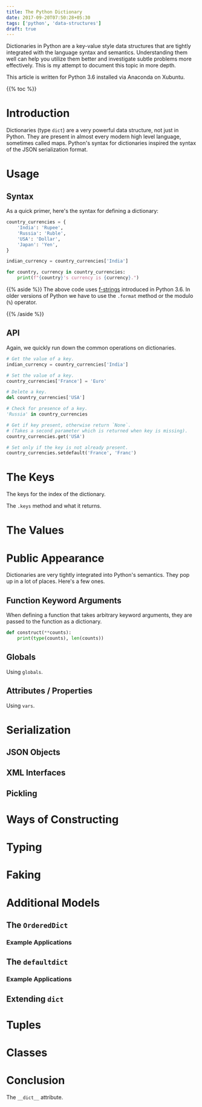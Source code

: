 ```yaml
---
title: The Python Dictionary
date: 2017-09-20T07:50:28+05:30
tags: ['python', 'data-structures']
draft: true
---
```


Dictionaries in Python are a key-value style data structures that are tightly integrated with the
language syntax and semantics. Understanding them well can help you utilize them better and
investigate subtle problems more effectively. This is my attempt to document this topic in more
depth.

This article is written for Python 3.6 installed via Anaconda on Xubuntu.

{{% toc %}}

# Introduction

Dictionaries (type `dict`) are a very powerful data structure, not just in Python. They are present
in almost every modern high level language, sometimes called maps. Python's syntax for dictionaries
inspired the syntax of the JSON serialization format.

# Usage

## Syntax

As a quick primer, here's the syntax for defining a dictionary:

```python
country_currencies = {
    'India': 'Rupee',
    'Russia': 'Ruble',
    'USA': 'Dollar',
    'Japan': 'Yen',
}

indian_currency = country_currencies['India']

for country, currency in country_currencies:
    print(f"{country}'s currency is {currency}.")
```

{{% aside %}}
The above code uses [f-strings][] introduced in Python 3.6. In older versions of Python we have to
use the `.format` method or the modulo (`%`) operator.

[f-strings]: https://docs.python.org/3.6/reference/lexical_analysis.html#f-strings
{{% /aside %}}

## API

Again, we quickly run down the common operations on dictionaries.

```python
# Get the value of a key.
indian_currency = country_currencies['India']

# Set the value of a key.
country_currencies['France'] = 'Euro'

# Delete a key.
del country_currencies['USA']

# Check for presence of a key.
'Russia' in country_currencies

# Get if key present, otherwise return `None`.
# (Takes a second parameter which is returned when key is missing).
country_currencies.get('USA')

# Set only if the key is not already present.
country_currencies.setdefault('France', 'Franc')
```

# The Keys

The keys for the index of the dictionary.

The `.keys` method and what it returns.

# The Values

# Public Appearance

Dictionaries are very tightly integrated into Python's semantics. They pop up in a lot of places.
Here's a few ones.

## Function Keyword Arguments

When defining a function that takes arbitrary keyword arguments, they are passed to the function as
a dictionary.

```python
def construct(**counts):
    print(type(counts), len(counts))
```

## Globals

Using `globals`.

## Attributes / Properties

Using `vars`.

# Serialization

## JSON Objects

## XML Interfaces

## Pickling

# Ways of Constructing

# Typing

# Faking

# Additional Models

## The `OrderedDict`

### Example Applications

## The `defaultdict`

### Example Applications

## Extending `dict`

# Tuples

# Classes

# Conclusion

The `__dict__` attribute.
